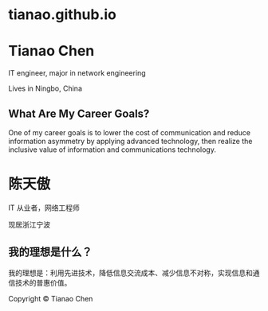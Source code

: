 # tianao.github.io

# Tianao Chen

IT engineer, major in network engineering

Lives in Ningbo, China

## What Are My Career Goals?

One of my career goals is to lower the cost of communication and reduce information asymmetry by applying advanced technology, then realize the inclusive value of information and communications technology.

# 陈天傲

IT 从业者，网络工程师

现居浙江宁波

## 我的理想是什么？

我的理想是：利用先进技术，降低信息交流成本、减少信息不对称，实现信息和通信技术的普惠价值。

Copyright © Tianao Chen

<!-- Global site tag (gtag.js) - Google Analytics -->
<script async src="https://www.googletagmanager.com/gtag/js?id=UA-151164894-2"></script>
<script>
  window.dataLayer = window.dataLayer || [];
  function gtag(){dataLayer.push(arguments);}
  gtag('js', new Date());

  gtag('config', 'UA-151164894-2');
</script>
